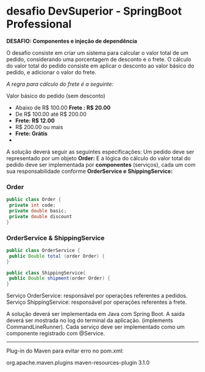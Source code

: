 
# desafio DevSuperior - SpringBoot Professional 
**DESAFIO: Componentes e injeção de dependência** 

O desafio consiste em criar um sistema para calcular o valor total de um pedido, considerando uma porcentagem
de desconto e o frete. O cálculo do valor total do pedido consiste em aplicar o desconto ao valor
básico do pedido, e adicionar o valor do frete. 

*A regra para cálculo do frete é a seguinte:*

Valor básico do pedido (sem desconto)
* Abaixo de R$ 100.00 
		**Frete : R$ 20.00**
* De R$ 100.00 até R$ 200.00 
* **Frete: R$ 12.00** 
* R$ 200.00 ou mais 
* **Frete: Grátis**
* 
A solução deverá seguir as seguintes especificações:
Um pedido deve ser representado por um objeto **Order:**
E a lógica do cálculo do valor total do pedido deve ser implementada por **componentes** (serviços), cada
um com sua responsabilidade conforme **OrderService e ShippingService:**


### Order
```Java
public class Order {
 private int code;
 private double basic; 
 private double discount
}
```
### OrderService & ShippingService
```Java
public class OrderService {
 public Double total (order Order) {
}

public class ShippingService{
 public Double shipment(order Order) {
}

```

Serviço OrderService: responsável por operações referentes a pedidos.
Serviço ShippingService: responsável por operações referentes a frete.

A solução deverá ser implementada em Java com Spring Boot. A saída deverá ser mostrada no log
do terminal da aplicação. (implements CommandLineRunner).
Cada serviço deve ser implementado como um componente registrado com @Service.

---
Plug-in do Maven para evitar erro no pom.xml:

<plugin>
    <groupId>org.apache.maven.plugins</groupId>
    <artifactId>maven-resources-plugin</artifactId>
    <version>3.1.0</version> <!--$NO-MVN-MAN-VER$ -->
</plugin>